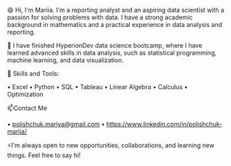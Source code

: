 😄 Hi, I'm Mariia.
I'm a reporting analyst and an aspiring data scientist with a passion for solving problems with data. I have a strong academic background in mathematics and a practical experience in data analysis and reporting. 

🌱 I have finished HyperionDev data science bootcamp, where I have learned advanced skills in data analysis, such as statistical programming, machine learning, and data visualization.

💬 Skills and Tools:

•  Excel
•  Python
•  SQL
•  Tableau
•  Linear Algebra
•  Calculus
•  Optimization


📫Contact Me

•  polishchuk.mariya@gmail.com
•  https://www.linkedin.com/in/polishchuk-mariia/


⚡I'm always open to new opportunities, collaborations, and learning new things. Feel free to say hi! 


